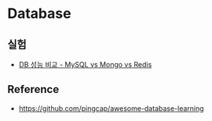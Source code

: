 # Database

## 실험
- [DB 성능 비교 - MySQL vs Mongo vs Redis](./db-comparison/)

## Reference
- https://github.com/pingcap/awesome-database-learning